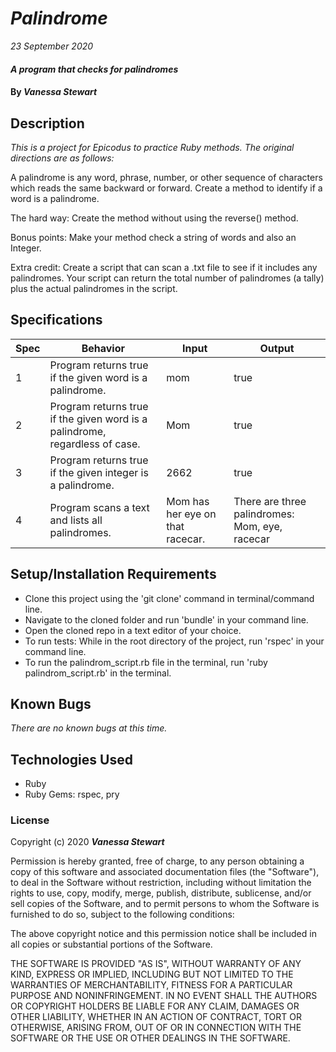 # _Palindrome_

_23 September 2020_

#### _A program that checks for palindromes_

#### By _**Vanessa Stewart**_

## Description

_This is a project for Epicodus to practice Ruby methods. The original directions are as follows:_

A palindrome is any word, phrase, number, or other sequence of characters which reads the same backward or forward. Create a method to identify if a word is a palindrome.

The hard way: Create the method without using the reverse() method.

Bonus points: Make your method check a string of words and also an Integer.

Extra credit: Create a script that can scan a .txt file to see if it includes any palindromes. Your script can return the total number of palindromes (a tally) plus the actual palindromes in the script.

## Specifications
| Spec     | Behavior | Input    | Output   |
| -------- | -------- | -------- | -------- |
| 1 | Program returns true if the given word is a palindrome. | mom | true |
| 2 | Program returns true if the given word is a palindrome, regardless of case. | Mom | true |
| 3 | Program returns true if the given integer is a palindrome. | 2662 | true |
| 4 | Program scans a text and lists all palindromes. | Mom has her eye on that racecar. | There are three palindromes: Mom, eye, racecar |

## Setup/Installation Requirements

- Clone this project using the 'git clone' command in terminal/command line.
- Navigate to the cloned folder and run 'bundle' in your command line.
- Open the cloned repo in a text editor of your choice.
- To run tests: While in the root directory of the project, run 'rspec' in your command line.
- To run the palindrom_script.rb file in the terminal, run 'ruby palindrom_script.rb' in the terminal.

## Known Bugs

_There are no known bugs at this time._

## Technologies Used

* Ruby
* Ruby Gems: rspec, pry

### License

Copyright (c) 2020 **_Vanessa Stewart_**

Permission is hereby granted, free of charge, to any person obtaining a copy of this software and associated documentation files (the "Software"), to deal in the Software without restriction, including without limitation the rights to use, copy, modify, merge, publish, distribute, sublicense, and/or sell copies of the Software, and to permit persons to whom the Software is furnished to do so, subject to the following conditions:

The above copyright notice and this permission notice shall be included in all copies or substantial portions of the Software.

THE SOFTWARE IS PROVIDED "AS IS", WITHOUT WARRANTY OF ANY KIND, EXPRESS OR IMPLIED, INCLUDING BUT NOT LIMITED TO THE WARRANTIES OF MERCHANTABILITY, FITNESS FOR A PARTICULAR PURPOSE AND NONINFRINGEMENT. IN NO EVENT SHALL THE AUTHORS OR COPYRIGHT HOLDERS BE LIABLE FOR ANY CLAIM, DAMAGES OR OTHER LIABILITY, WHETHER IN AN ACTION OF CONTRACT, TORT OR OTHERWISE, ARISING FROM, OUT OF OR IN CONNECTION WITH THE SOFTWARE OR THE USE OR OTHER DEALINGS IN THE SOFTWARE.

